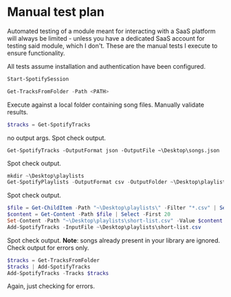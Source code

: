 # Manual test plan

Automated testing of a module meant for interacting with a SaaS platform will
always be limited - unless you have a dedicated SaaS account for testing said
module, which I don't. These are the manual tests I execute to ensure
functionality.

All tests assume installation and authentication have been configured.

```powershell
Start-SpotifySession
```

```powershell
Get-TracksFromFolder -Path <PATH>
```
Execute against a local folder containing song files.
Manually validate results.

```powershell
$tracks = Get-SpotifyTracks
```
no output args. Spot check output.

```
Get-SpotifyTracks -OutputFormat json -OutputFile ~\Desktop\songs.json
```
Spot check output.

```powershell
mkdir ~\Desktop\playlists
Get-SpotifyPlaylists -OutputFormat csv -OutputFolder ~\Desktop\playlists
```
Spot check output.

```powershell
$file = Get-ChildItem -Path "~\Desktop\playlists\" -Filter "*.csv" | Select -First 1
$content = Get-Content -Path $file | Select -First 20
Set-Content -Path "~\Desktop\playlists\short-list.csv" -Value $content
Add-SpotifyTracks -InputFile ~\Desktop\playlists\short-list.csv
```
Spot check output.
**Note**: songs already present in your library are ignored. Check output
for errors only.

```powershell
$tracks = Get-TracksFromFolder
$tracks | Add-SpotifyTracks
Add-SpotifyTracks -Tracks $tracks
```
Again, just checking for errors.
